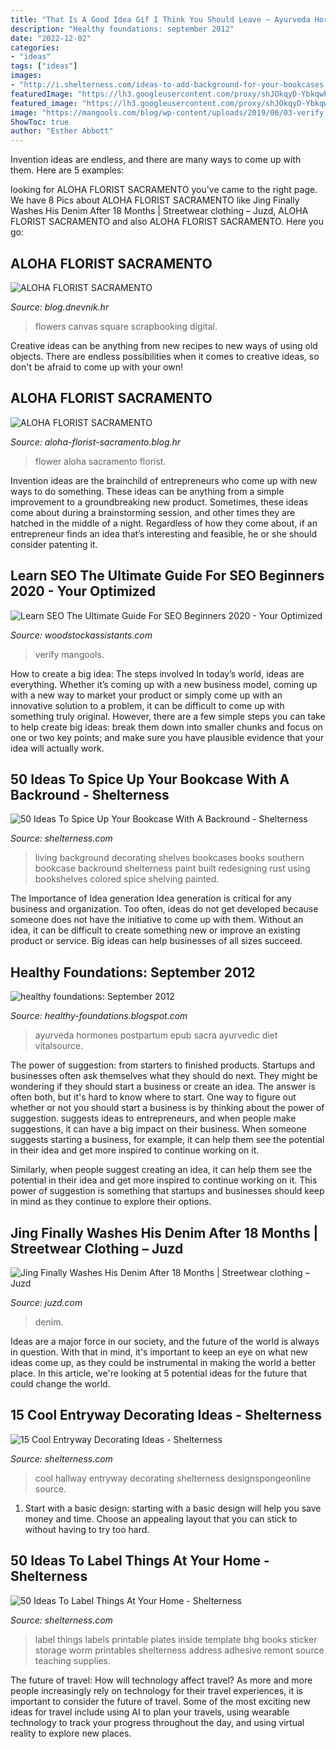 ```yaml
---
title: "That Is A Good Idea Gif I Think You Should Leave ~ Ayurveda Hormones Postpartum Epub Sacra Ayurvedic Diet Vitalsource"
description: "Healthy foundations: september 2012"
date: "2022-12-02"
categories:
- "ideas"
tags: ["ideas"]
images:
- "http://i.shelterness.com/ideas-to-add-background-for-your-bookcases-49.jpeg"
featuredImage: "https://lh3.googleusercontent.com/proxy/shJOkqyD-Ybkqwh17T2Ik_QBZ4ToD_EE5U66QhJ4J2Bx0yrSmMnK1VgvH7G_90YVoHRaIqYjbbYH-3UkrrsKDoJ82QE5H80Ddw%3ds0-d"
featured_image: "https://lh3.googleusercontent.com/proxy/shJOkqyD-Ybkqwh17T2Ik_QBZ4ToD_EE5U66QhJ4J2Bx0yrSmMnK1VgvH7G_90YVoHRaIqYjbbYH-3UkrrsKDoJ82QE5H80Ddw%3ds0-d"
image: "https://mangools.com/blog/wp-content/uploads/2019/06/03-verify.png"
ShowToc: true
author: "Esther Abbott"
---
```



Invention ideas are endless, and there are many ways to come up with them. Here are 5 examples:

	

		
looking for ALOHA FLORIST SACRAMENTO you've came to the right page. We have 8 Pics about ALOHA FLORIST SACRAMENTO like Jing Finally Washes His Denim After 18 Months | Streetwear clothing – Juzd, ALOHA FLORIST SACRAMENTO and also ALOHA FLORIST SACRAMENTO. Here you go:
		
    
## ALOHA FLORIST SACRAMENTO

<img loading=lazy src="http://bit.ly/qDnPR4" onerror="this.onerror=null;this.src='https://tse3.mm.bing.net/th?id=OIP.gDbNmunYa9CTHWE5L1ujyQHaFj&amp;pid=15.1';" alt="ALOHA FLORIST SACRAMENTO">

_Source: blog.dnevnik.hr_

>flowers canvas square scrapbooking digital. 

	

Creative ideas can be anything from new recipes to new ways of using old objects. There are endless possibilities when it comes to creative ideas, so don't be afraid to come up with your own!

    
## ALOHA FLORIST SACRAMENTO

<img loading=lazy src="http://bit.ly/rpxBqs" onerror="this.onerror=null;this.src='https://tse4.mm.bing.net/th?id=OIP.l8eS8OxW2X1i-x4HYYWk5AHaFS&amp;pid=15.1';" alt="ALOHA FLORIST SACRAMENTO">

_Source: aloha-florist-sacramento.blog.hr_

>flower aloha sacramento florist. 

	

Invention ideas are the brainchild of entrepreneurs who come up with new ways to do something. These ideas can be anything from a simple improvement to a groundbreaking new product. Sometimes, these ideas come about during a brainstorming session, and other times they are hatched in the middle of a night. Regardless of how they come about, if an entrepreneur finds an idea that’s interesting and feasible, he or she should consider patenting it.

    
## Learn SEO The Ultimate Guide For SEO Beginners 2020 - Your Optimized

<img loading=lazy src="https://mangools.com/blog/wp-content/uploads/2019/06/03-verify.png" onerror="this.onerror=null;this.src='https://tse2.mm.bing.net/th?id=OIP.axl04VyDfnr9JoR4oLxtdgHaF9&amp;pid=15.1';" alt="Learn SEO The Ultimate Guide For SEO Beginners 2020 - Your Optimized">

_Source: woodstockassistants.com_

>verify mangools. 

	

How to create a big idea: The steps involved
In today’s world, ideas are everything. Whether it’s coming up with a new business model, coming up with a new way to market your product or simply come up with an innovative solution to a problem, it can be difficult to come up with something truly original. However, there are a few simple steps you can take to help create big ideas: break them down into smaller chunks and focus on one or two key points; and make sure you have plausible evidence that your idea will actually work.

    
## 50 Ideas To Spice Up Your Bookcase With A Backround - Shelterness

<img loading=lazy src="http://i.shelterness.com/ideas-to-add-background-for-your-bookcases-49.jpeg" onerror="this.onerror=null;this.src='https://tse1.mm.bing.net/th?id=OIP.QIBgDRDshwXWEWXzWVW1fwAAAA&amp;pid=15.1';" alt="50 Ideas To Spice Up Your Bookcase With A Backround - Shelterness">

_Source: shelterness.com_

>living background decorating shelves bookcases books southern bookcase backround shelterness paint built redesigning rust using bookshelves colored spice shelving painted. 

	

The Importance of Idea generation
Idea generation is critical for any business and organization. Too often, ideas do not get developed because someone does not have the initiative to come up with them. Without an idea, it can be difficult to create something new or improve an existing product or service. Big ideas can help businesses of all sizes succeed.

    
## Healthy Foundations: September 2012

<img loading=lazy src="https://lh3.googleusercontent.com/proxy/shJOkqyD-Ybkqwh17T2Ik_QBZ4ToD_EE5U66QhJ4J2Bx0yrSmMnK1VgvH7G_90YVoHRaIqYjbbYH-3UkrrsKDoJ82QE5H80Ddw%3ds0-d" onerror="this.onerror=null;this.src='https://tse1.mm.bing.net/th?id=OIP.Niq7qwXCFeelHfg3aK1wcQAAAA&amp;pid=15.1';" alt="healthy foundations: September 2012">

_Source: healthy-foundations.blogspot.com_

>ayurveda hormones postpartum epub sacra ayurvedic diet vitalsource. 

	

The power of suggestion: from starters to finished products.
Startups and businesses often ask themselves what they should do next. They might be wondering if they should start a business or create an idea. The answer is often both, but it's hard to know where to start. One way to figure out whether or not you should start a business is by thinking about the power of suggestion. 
 suggests ideas to entrepreneurs, and when people make suggestions, it can have a big impact on their business. When someone suggests starting a business, for example, it can help them see the potential in their idea and get more inspired to continue working on it. 

Similarly, when people suggest creating an idea, it can help them see the potential in their idea and get more inspired to continue working on it. This power of suggestion is something that startups and businesses should keep in mind as they continue to explore their options.

    
## Jing Finally Washes His Denim After 18 Months | Streetwear Clothing – Juzd

<img loading=lazy src="http://4.bp.blogspot.com/_k8ZSlgZUqmE/S0-Ds_5zInI/AAAAAAAAAD0/y35hKRrxT4o/s400/8.JPG" onerror="this.onerror=null;this.src='https://tse4.mm.bing.net/th?id=OIP.uegAnw3Y5e7EVM5yEuFU2QAAAA&amp;pid=15.1';" alt="Jing Finally Washes His Denim After 18 Months | Streetwear clothing – Juzd">

_Source: juzd.com_

>denim. 

	

Ideas are a major force in our society, and the future of the world is always in question. With that in mind, it's important to keep an eye on what new ideas come up, as they could be instrumental in making the world a better place. In this article, we're looking at 5 potential ideas for the future that could change the world.

    
## 15 Cool Entryway Decorating Ideas - Shelterness

<img loading=lazy src="http://i.shelterness.com/cool-hallway-design-8.jpg" onerror="this.onerror=null;this.src='https://tse4.mm.bing.net/th?id=OIP.PrhR6W7sb_LnJ7TGoyzcCwHaJ3&amp;pid=15.1';" alt="15 Cool Entryway Decorating Ideas - Shelterness">

_Source: shelterness.com_

>cool hallway entryway decorating shelterness designspongeonline source. 

	

1. Start with a basic design: starting with a basic design will help you save money and time. Choose an appealing layout that you can stick to without having to try too hard.

    
## 50 Ideas To Label Things At Your Home - Shelterness

<img loading=lazy src="http://i.shelterness.com/how-to-label-things-in-your-home-22.jpg" onerror="this.onerror=null;this.src='https://tse3.mm.bing.net/th?id=OIP.AdKGdfj8r-tWcy1wLyTWSwAAAA&amp;pid=15.1';" alt="50 Ideas To Label Things At Your Home - Shelterness">

_Source: shelterness.com_

>label things labels printable plates inside template bhg books sticker storage worm printables shelterness address adhesive remont source teaching supplies. 

	

The future of travel: How will technology affect travel?
As more and more people increasingly rely on technology for their travel experiences, it is important to consider the future of travel. Some of the most exciting new ideas for travel include using AI to plan your travels, using wearable technology to track your progress throughout the day, and using virtual reality to explore new places.

